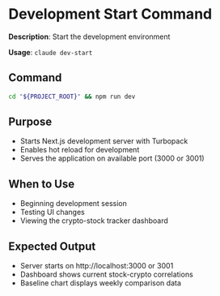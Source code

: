 # Development Start Command

**Description**: Start the development environment

**Usage**: `claude dev-start`

## Command
```bash
cd "${PROJECT_ROOT}" && npm run dev
```

## Purpose
- Starts Next.js development server with Turbopack
- Enables hot reload for development
- Serves the application on available port (3000 or 3001)

## When to Use
- Beginning development session
- Testing UI changes
- Viewing the crypto-stock tracker dashboard

## Expected Output
- Server starts on http://localhost:3000 or 3001
- Dashboard shows current stock-crypto correlations
- Baseline chart displays weekly comparison data